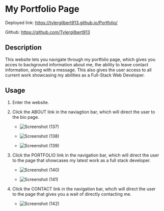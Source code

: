 # My Portfolio Page

Deployed link: https://tylergilbert913.github.io/Portfolio/

Github: https://github.com/Tylergilbert913

## Description

This website lets you navigate through my portfolio page, which gives you acces to background information about me, the ability to leave contact information, along with a message. This also gives the user access to all current work showcasing my abilities as a Full-Stack Web Developer.

## Usage

1. Enter the website.
2. Click the ABOUT link in the naviagtion bar, which will direct the user to the bio page.

   * ![Screenshot (137)](https://user-images.githubusercontent.com/73138234/108159098-522c6f00-70b4-11eb-9388-0d609def2cad.png)

   * ![Screenshot (138)](https://user-images.githubusercontent.com/73138234/108159102-535d9c00-70b4-11eb-8ff0-9f5ac0f759a0.png) 

   * ![Screenshot (139)](https://user-images.githubusercontent.com/73138234/108159105-548ec900-70b4-11eb-986f-4061aa6481dd.png)

3. Click the PORTFOLIO link in the navigation bar, which will direct the user to the page that showcases my latest work as a full stack developer.

   * ![Screenshot (140)](https://user-images.githubusercontent.com/73138234/108159106-55275f80-70b4-11eb-880f-c48983430db3.png)

   * ![Screenshot (141)](https://user-images.githubusercontent.com/73138234/108159108-55bff600-70b4-11eb-9f53-e0f17540c8bb.png)

4. Click the CONTACT link in the navigation bar, whcih will direct the user to the page that gives you a wait of directly contacting me.

   * ![Screenshot (142)](https://user-images.githubusercontent.com/73138234/108159110-56588c80-70b4-11eb-98f7-9f7a9e50ab49.png)


